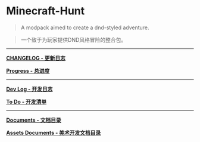 # Minecraft-Hunt

> A modpack aimed to create a dnd-styled adventure.

> 一个致于为玩家提供DND风格冒险的整合包。

---
[**CHANGELOG - 更新日志**](https://github.com/M1hono/Minecraft-Hunt/blob/main/ReleaseChangeLog.md)

[**Progress - 总进度**](https://github.com/M1hono/Minecraft-Hunt/blob/main/Progress.md)

---
[**Dev Log - 开发日志**](https://github.com/M1hono/Minecraft-Hunt/blob/main/CHANGELOG.md)

[**To Do - 开发清单**](https://github.com/M1hono/Minecraft-Hunt/blob/main/DevDocuments.md)

---
[**Documents - 文档目录**](https://github.com/M1hono/Minecraft-Hunt/tree/main/kubejs/documents)

[**Assets Documents - 美术开发文档目录**](https://github.com/M1hono/Minecraft-Hunt/tree/main/kubejs/documents/assets)